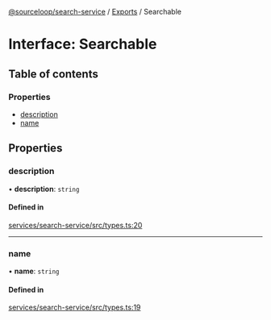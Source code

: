[@sourceloop/search-service](../README.md) / [Exports](../modules.md) / Searchable

# Interface: Searchable

## Table of contents

### Properties

- [description](Searchable.md#description)
- [name](Searchable.md#name)

## Properties

### description

• **description**: `string`

#### Defined in

[services/search-service/src/types.ts:20](https://github.com/sourcefuse/loopback4-microservice-catalog/blob/a84fe677/services/search-service/src/types.ts#L20)

___

### name

• **name**: `string`

#### Defined in

[services/search-service/src/types.ts:19](https://github.com/sourcefuse/loopback4-microservice-catalog/blob/a84fe677/services/search-service/src/types.ts#L19)
